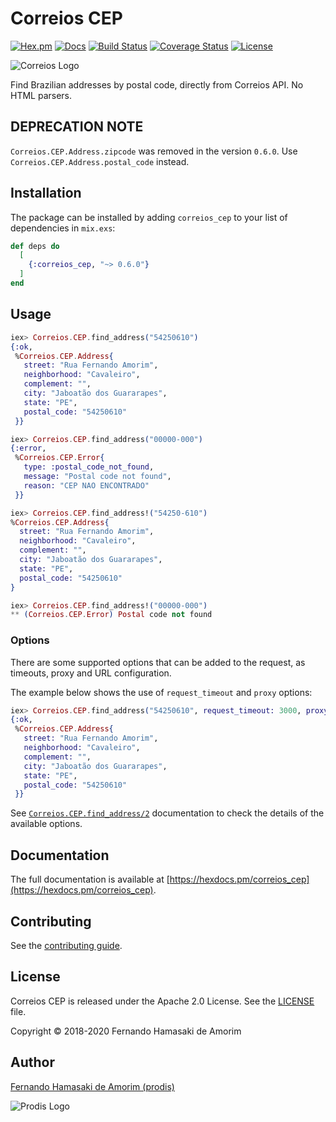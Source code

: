 # Correios CEP

[![Hex.pm](https://img.shields.io/hexpm/v/correios_cep.svg)](https://hex.pm/packages/correios_cep)
[![Docs](https://img.shields.io/badge/hex-docs-542581.svg)](https://hexdocs.pm/correios_cep)
[![Build Status](https://travis-ci.org/prodis/correios-cep-elixir.svg?branch=master)](https://travis-ci.org/prodis/correios-cep-elixir)
[![Coverage Status](https://coveralls.io/repos/github/prodis/correios-cep-elixir/badge.svg?branch=master)](https://coveralls.io/github/prodis/correios-cep-elixir?branch=master)
[![License](https://img.shields.io/hexpm/l/correios_cep.svg)](LICENSE)

![Correios Logo](http://prodis.net.br/images/ruby/2015/correios_logo.png)

Find Brazilian addresses by postal code, directly from Correios API. No HTML parsers.

## DEPRECATION NOTE

`Correios.CEP.Address.zipcode` was removed in the version `0.6.0`. Use `Correios.CEP.Address.postal_code` instead.

## Installation

The package can be installed by adding `correios_cep` to your list of dependencies in `mix.exs`:

```elixir
def deps do
  [
    {:correios_cep, "~> 0.6.0"}
  ]
end
```

## Usage

```elixir
iex> Correios.CEP.find_address("54250610")
{:ok,
 %Correios.CEP.Address{
   street: "Rua Fernando Amorim",
   neighborhood: "Cavaleiro",
   complement: "",
   city: "Jaboatão dos Guararapes",
   state: "PE",
   postal_code: "54250610"
 }}

iex> Correios.CEP.find_address("00000-000")
{:error,
 %Correios.CEP.Error{
   type: :postal_code_not_found,
   message: "Postal code not found",
   reason: "CEP NAO ENCONTRADO"
 }}

iex> Correios.CEP.find_address!("54250-610")
%Correios.CEP.Address{
  street: "Rua Fernando Amorim",
  neighborhood: "Cavaleiro",
  complement: "",
  city: "Jaboatão dos Guararapes",
  state: "PE",
  postal_code: "54250610"
}

iex> Correios.CEP.find_address!("00000-000")
** (Correios.CEP.Error) Postal code not found
```

### Options

There are some supported options that can be added to the request, as timeouts, proxy and URL
configuration.

The example below shows the use of `request_timeout` and `proxy` options:

```elixir
iex> Correios.CEP.find_address("54250610", request_timeout: 3000, proxy: {"localhost", 8888})
{:ok,
 %Correios.CEP.Address{
   street: "Rua Fernando Amorim",
   neighborhood: "Cavaleiro",
   complement: "",
   city: "Jaboatão dos Guararapes",
   state: "PE",
   postal_code: "54250610"
 }}
```

See [`Correios.CEP.find_address/2`](https://hexdocs.pm/correios_cep/Correios.CEP.html#find_address/2)
documentation to check the details of the available options.

## Documentation

The full documentation is available at [https://hexdocs.pm/correios_cep](https://hexdocs.pm/correios_cep).

## Contributing

See the [contributing guide](https://github.com/prodis/correios-cep-elixir/blob/master/CONTRIBUTING.md).

## License

Correios CEP is released under the Apache 2.0 License. See the [LICENSE](https://github.com/prodis/correios-cep-elixir/blob/master/LICENSE) file.

Copyright © 2018-2020 Fernando Hamasaki de Amorim

## Author

[Fernando Hamasaki de Amorim (prodis)](https://github.com/prodis)

![Prodis Logo](https://camo.githubusercontent.com/c01a3ebca1c000d7586a998bb07316c8cb784ce5/687474703a2f2f70726f6469732e6e65742e62722f696d616765732f70726f6469735f3135302e676966)
